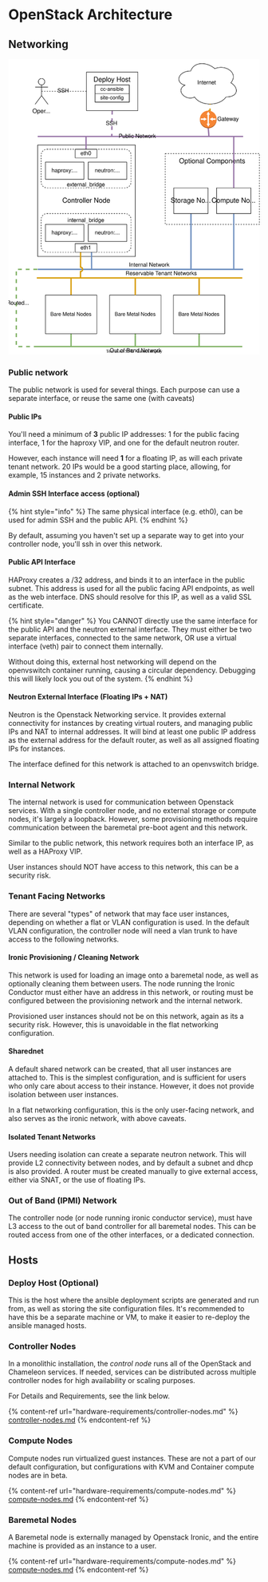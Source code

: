 # OpenStack Architecture

## Networking

![](<../.gitbook/assets/CiaB Network.drawio (1).svg>)

### Public network

The public network is used for several things. Each purpose can use a separate interface, or reuse the same one (with caveats)

#### Public IPs

You'll need a minimum of **3** public IP addresses: 1 for the public facing interface, 1 for the haproxy VIP, and one for the default neutron router.

However, each instance will need **1** for a floating IP, as will each private tenant network. 20 IPs would be a good starting place, allowing, for example, 15 instances and 2 private networks.

#### Admin SSH Interface access (optional)

{% hint style="info" %}
The same physical interface (e.g. eth0), can be used for admin SSH and the public API.
{% endhint %}

By default, assuming you haven't set up a separate way to get into your controller node, you'll ssh in over this network.

#### Public API Interface

HAProxy creates a /32 address, and binds it to an interface in the public subnet. This address is used for all the public facing API endpoints, as well as the web interface. DNS should resolve for this IP, as well as a valid SSL certificate.

{% hint style="danger" %}
You CANNOT directly use the same interface for the public API and the neutron external interface. They must either be two separate interfaces, connected to the same network, OR use a virtual interface (veth) pair to connect them internally.

Without doing this, external host networking will depend on the openvswitch container running, causing a circular dependency. Debugging this will likely lock you out of the system.
{% endhint %}

#### Neutron External Interface (Floating IPs + NAT)

Neutron is the Openstack Networking service. It provides external connectivity for instances by creating virtual routers, and managing public IPs and NAT to internal addresses. It will bind at least one public IP address as the external address for the default router, as well as all assigned floating IPs for instances.

The interface defined for this network is attached to an openvswitch bridge.

### Internal Network

The internal network is used for communication between Openstack services. With a single controller node, and no external storage or compute nodes, it's largely a loopback. However, some provisioning methods require communication between the baremetal pre-boot agent and this network.

Similar to the public network, this network requires both an interface IP, as well as a HAProxy VIP.

User instances should NOT have access to this network, this can be a security risk.

### Tenant Facing Networks

There are several "types" of network that may face user instances, depending on whether a flat or VLAN configuration is used. In the default VLAN configuration, the controller node will need a vlan trunk to have access to the following networks.

#### Ironic Provisioning / Cleaning Network

This network is used for loading an image onto a baremetal node, as well as optionally cleaning them between users. The node running the Ironic Conductor must either have an address in this network, or routing must be configured between the provisioning network and the internal network.

Provisioned user instances should not be on this network, again as its a security risk. However, this is unavoidable in the flat networking configuration.

#### Sharednet

A default shared network can be created, that all user instances are attached to. This is the simplest configuration, and is sufficient for users who only care about access to their instance. However, it does not provide isolation between user instances.

In a flat networking configuration, this is the only user-facing network, and also serves as the ironic network, with above caveats.

#### Isolated Tenant Networks

Users needing isolation can create a separate neutron network. This will provide L2 connectivity between nodes, and by default a subnet and dhcp is also provided. A router must be created manually to give external access, either via SNAT, or the use of floating IPs.

### Out of Band (IPMI) Network

The controller node (or node running ironic conductor service), must have L3 access to the out of band controller for all baremetal nodes. This can be routed access from one of the other interfaces, or a dedicated connection.

## Hosts

### Deploy Host (Optional)

This is the host where the ansible deployment scripts are generated and run from, as well as storing the site configuration files. It's recommended to have this be a separate machine or VM, to make it easier to re-deploy the ansible managed hosts.

### Controller Nodes

In a monolithic installation, the _control node_ runs all of the OpenStack and Chameleon services. If needed, services can be distributed across multiple controller nodes for high availability or scaling purposes.

For Details and Requirements, see the link below.

{% content-ref url="hardware-requirements/controller-nodes.md" %}
[controller-nodes.md](hardware-requirements/controller-nodes.md)
{% endcontent-ref %}

### Compute Nodes

Compute nodes run virtualized guest instances. These are not a part of our default configuration, but configurations with KVM and Container compute nodes are in beta.

{% content-ref url="hardware-requirements/compute-nodes.md" %}
[compute-nodes.md](hardware-requirements/compute-nodes.md)
{% endcontent-ref %}

### **Baremetal Nodes**

A Baremetal node is externally managed by Openstack Ironic, and the entire machine is provided as an instance to a user.

{% content-ref url="hardware-requirements/compute-nodes.md" %}
[compute-nodes.md](hardware-requirements/compute-nodes.md)
{% endcontent-ref %}
